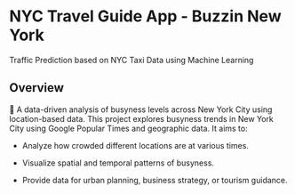 # NYC Travel Guide App - Buzzin New York
Traffic Prediction based on NYC Taxi Data using Machine Learning

## Overview
🗽 A data-driven analysis of busyness levels across New York City using location-based data.
This project explores busyness trends in New York City using Google Popular Times and geographic data. It aims to:

- Analyze how crowded different locations are at various times.

- Visualize spatial and temporal patterns of busyness.

- Provide data for urban planning, business strategy, or tourism guidance.
